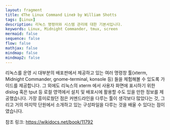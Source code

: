 ```yaml
---
layout: fragment
title: 《The Linux Command Line》 by William Shotts
tags: [Linux]
description: 리눅스 명령어와 시스템 관리에 대한 기본서입니다. 
keywords: Linux, Midnight Commander, tmux, screen
mermaid: false
sequence: false
flow: false
mathjax: false
mindmap: false
mindmap2: false
---
```



리녹스를 운영 시 대부분의 배포판에서 제공하고 있는 여러 명령창 툴(xterm, Midnight Commander, gnome-terminal, konsole 등) 들을 체험해볼 수 있도록 가이드를 제공합니다.
그 외에도 리눅스의 xterm 에서 사용자 화면에 표시하기 위한 dislog 혹은 tput 등 로컬 영역에서 설치 및 배포시에 활용할 수도 있을 만한 정보를 제공했습니다.
가장 흥미로웠던 점은 커멘드라인을 다루는 툴이 생각보다 많았다는 것, 그리고 거의 마지막 단원에서 소개하고 있는 구성파일을 다루는 것을 배울 수 있다는 점이였습니다.

참조 링크: https://wikidocs.net/book/11792
